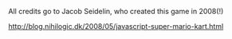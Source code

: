 All credits go to Jacob Seidelin, who created this game in 2008(!)

http://blog.nihilogic.dk/2008/05/javascript-super-mario-kart.html

